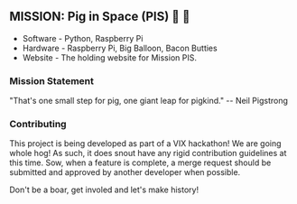 ## MISSION: Pig in Space (PIS) :pig: :rocket:

- Software - Python, Raspberry Pi
- Hardware - Raspberry Pi, Big Balloon, Bacon Butties
- Website - The holding website for Mission PIS.

### Mission Statement
"That's one small step for pig, one giant leap for pigkind."
-- Neil Pigstrong

### Contributing

This project is being developed as part of a VIX hackathon! We are going whole hog! As such, it does snout have any rigid contribution guidelines at this time. Sow, when a feature is complete, a merge request should be submitted and approved by another developer when possible.

Don't be a boar, get involed and let's make history!
